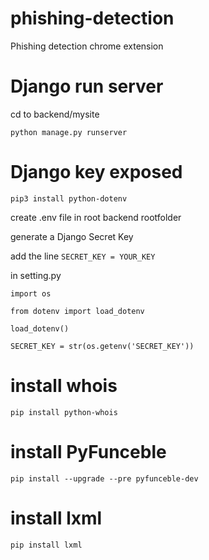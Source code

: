 # phishing-detection
Phishing detection chrome extension

# Django run server

cd to backend/mysite

`python manage.py runserver`

# Django key exposed
`pip3 install python-dotenv`

create .env file in root backend rootfolder

generate a Django Secret Key

add the line `SECRET_KEY = YOUR_KEY`

in setting.py

`import os`

`from dotenv import load_dotenv`

`load_dotenv()`

`SECRET_KEY = str(os.getenv('SECRET_KEY'))`

# install whois
`pip install python-whois` 

# install PyFunceble
`pip install --upgrade --pre pyfunceble-dev`

# install lxml
`pip install lxml`
